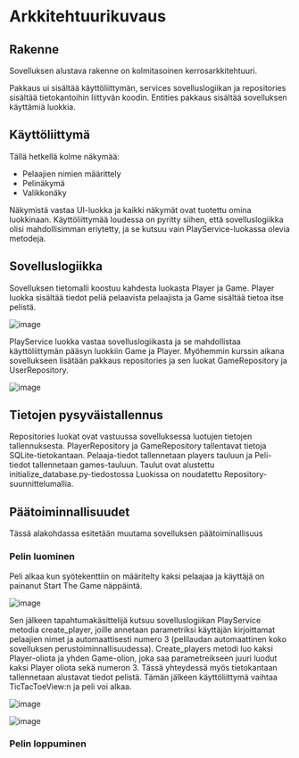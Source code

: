 # Arkkitehtuurikuvaus

## Rakenne
Sovelluksen alustava rakenne on kolmitasoinen kerrosarkkitehtuuri.

Pakkaus ui sisältää käyttöliittymän, services sovelluslogiikan ja repositories sisältää tietokantoihin liittyvän koodin. Entities pakkaus sisältää sovelluksen käyttämiä luokkia.

## Käyttöliittymä

Tällä hetkellä kolme näkymää:
- Pelaajien nimien määrittely
- Pelinäkymä
- Valikkonäky
  
Näkymistä vastaa UI-luokka ja kaikki näkymät ovat tuotettu omina luokkinaan. Käyttöliittymää loudessa on pyritty siihen, että sovelluslogiikka olisi mahdollisimman eriytetty, ja se kutsuu vain PlayService-luokassa olevia metodeja.

## Sovelluslogiikka

Sovelluksen tietomalli koostuu kahdesta luokasta Player ja Game. Player luokka sisältää tiedot peliä pelaavista pelaajista ja Game sisältää tietoa itse pelistä.

![image](https://user-images.githubusercontent.com/94007460/147418836-2d0054a4-3dc3-4441-8ba1-5b72f0676799.png)


PlayService luokka vastaa sovelluslogiikasta ja se mahdollistaa käyttöliittymän pääsyn luokkiin Game ja Player. Myöhemmin kurssin aikana sovellukseen lisätään pakkaus repositories ja sen luokat GameRepository ja UserRepository.

![image](https://user-images.githubusercontent.com/94007460/144127917-12080828-1ad8-460d-9d0a-10b54aa061e1.png)

## Tietojen pysyväistallennus

Repositories luokat ovat vastuussa sovelluksessa luotujen tietojen tallennuksesta. PlayerRepository ja GameRepository tallentavat tietoja SQLite-tietokantaan. Pelaaja-tiedot tallennetaan players tauluun ja Peli-tiedot tallennetaan games-tauluun. Taulut ovat alustettu initialize_database.py-tiedostossa Luokissa on noudatettu Repository-suunnittelumallia.

## Päätoiminnallisuudet

Tässä alakohdassa esitetään muutama sovelluksen päätoiminallisuus

### Pelin luominen
Peli alkaa kun syötekenttiin on määritelty kaksi pelaajaa ja käyttäjä on painanut Start The Game näppäintä.

![image](https://user-images.githubusercontent.com/94007460/147419157-ae663132-e6ef-4fe1-b0bf-43b05b28d7ad.png)

Sen jälkeen tapahtumakäsittelijä kutsuu sovelluslogiikan PlayService metodia create_player, joille annetaan parametriksi käyttäjän kirjoittamat pelaajien nimet ja automaattisesti numero 3 (pelilaudan automaattinen koko sovelluksen perustoiminnallisuudessa). Create_players metodi luo kaksi Player-oliota ja yhden Game-olion, joka saa parametreikseen juuri luodut kaksi Player oliota sekä numeron 3. Tässä yhteydessä myös tietokantaan tallennetaan alustavat tiedot pelistä. Tämän jälkeen käyttöliittymä vaihtaa TicTacToeView:n ja peli voi alkaa.

![image](https://user-images.githubusercontent.com/94007460/147419478-2b3d7dd9-a660-4ecb-9180-673b41c67c90.png)


![image](https://user-images.githubusercontent.com/94007460/147419723-c67e4748-70cc-40be-b289-be832f74a703.png)


### Pelin loppuminen



